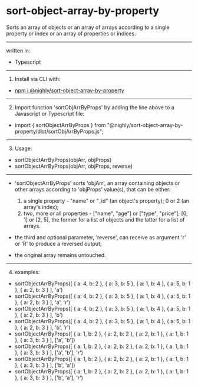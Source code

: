 # sort-object-array-by-property 
Sorts an array of objects or an array of arrays according to a single property or index or an array of properties or indices.

---
written in:
* Typescript
---
1) Install via CLI with: 
  * <a href="http://www.npmjs.com/package/@nighly/sort-object-array-by-property">npm i @nighly/sort-object-array-by-property</a>
---
2) Import function 'sortObjArrByProps' by adding the line above to a Javascript or Typescript file: 
  * import { sortObjectArrByProps } from "@nighly/sort-object-array-by-property/dist/sortObjArrByProps.js";
---
3) Usage:
  - sortObjectArrByProps(objArr, objProps)
  - sortObjectArrByProps(objArr, objProps, reverse)
---
  * 'sortObjectArrByProps' sorts 'objArr', an array containing objects or other arrays according to 'objProps' value(s), that can be either:
      1) a single property - "name" or "_id" (an object's property); 0 or 2 (an array's index);
      2) two, more or all properties - ["name", "age"] or ["type", "price"]; [0, 1] or [2, 5], the former for a list of objects and the latter for a list of arrays.

  * the third and optional parameter, 'reverse', can receive as argument 'r' or 'R' to produce a reversed output;
  * the original array remains untouched.
---
4) examples:
  * sortObjectArrByProps([ { a: 4, b: 2 }, { a: 3, b: 5 }, { a: 1, b: 4 }, { a: 5, b: 1 }, { a: 2, b: 3 } ], 'a')
  * sortObjectArrByProps([ { a: 4, b: 2 }, { a: 3, b: 5 }, { a: 1, b: 4 }, { a: 5, b: 1 }, { a: 2, b: 3 } ], 'a', 'r')
  * sortObjectArrByProps([ { a: 4, b: 2 }, { a: 3, b: 5 }, { a: 1, b: 4 }, { a: 5, b: 1 }, { a: 2, b: 3 } ], 'b')
  * sortObjectArrByProps([ { a: 4, b: 2 }, { a: 3, b: 5 }, { a: 1, b: 4 }, { a: 5, b: 1 }, { a: 2, b: 3 } ], 'b', 'r')
  * sortObjectArrByProps([ { a: 1, b: 2 }, { a: 2, b: 2 }, { a: 2, b: 1 }, { a: 1, b: 1 }, { a: 3, b: 3 } ], ['a', 'b'])
  * sortObjectArrByProps([ { a: 1, b: 2 }, { a: 2, b: 2 }, { a: 2, b: 1 }, { a: 1, b: 1 }, { a: 3, b: 3 } ], ['a', 'b'], 'r')
  * sortObjectArrByProps([ { a: 1, b: 2 }, { a: 2, b: 2 }, { a: 2, b: 1 }, { a: 1, b: 1 }, { a: 3, b: 3 } ], ['b', 'a'])
  * sortObjectArrByProps([ { a: 1, b: 2 }, { a: 2, b: 2 }, { a: 2, b: 1 }, { a: 1, b: 1 }, { a: 3, b: 3 } ], ['b', 'a'], 'r')
